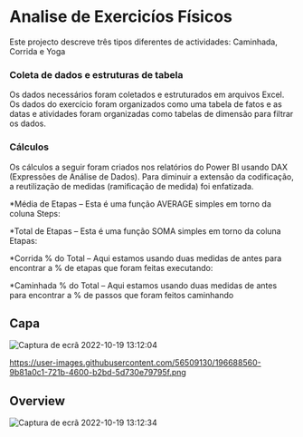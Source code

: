 # Analise de Exercicíos Físicos

Este projecto descreve três tipos diferentes de actividades: Caminhada, Corrida e Yoga

### Coleta de dados e estruturas de tabela
Os dados necessários foram coletados e estruturados em arquivos Excel. 
Os dados do exercício foram organizados como uma tabela de fatos e as datas e atividades 
foram organizadas como tabelas de dimensão para filtrar os dados.

### Cálculos
Os cálculos a seguir foram criados nos relatórios do Power BI usando DAX (Expressões de Análise de Dados). 
Para diminuir a extensão da codificação, a reutilização de medidas (ramificação de medida) foi enfatizada.

*Média de Etapas – Esta é uma função AVERAGE simples em torno da coluna Steps:

*Total de Etapas – Esta é uma função SOMA simples em torno da coluna Etapas:

*Corrida % do Total – Aqui estamos usando duas medidas de antes para encontrar a % de etapas que foram feitas executando:

*Caminhada % do Total – Aqui estamos usando duas medidas de antes para encontrar a % de passos que foram feitos caminhando

## Capa
![Captura de ecrã 2022-10-19 13:12:04](https://user-images.githubusercontent.com/56509130/196688560-9b81a0c1-721b-4600-b2bd-5d730e79795f.png)

https://user-images.githubusercontent.com/56509130/196688560-9b81a0c1-721b-4600-b2bd-5d730e79795f.png

## Overview
![Captura de ecrã 2022-10-19 13:12:34](https://user-images.githubusercontent.com/56509130/196689241-c5f4f6ff-0d59-4f2f-8798-0f53ed6ce230.png)


